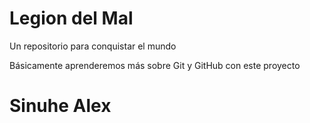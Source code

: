 # Legion del Mal
Un repositorio para conquistar el mundo

Básicamente aprenderemos más sobre Git y GitHub con este proyecto

# Sinuhe Alex